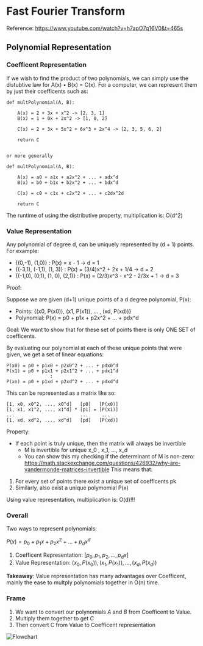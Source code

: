 # Fast Fourier Transform

Reference: https://www.youtube.com/watch?v=h7apO7q16V0&t=465s

## Polynomial Representation

### Coefficent Representation
If we wish to find the product of two polynomials, we can simply use the distubtive law for A(x) • B(x) = C(x). For a computer, we can represent them by just their coefficents such as:
```
def multPolynomial(A, B):

	A(x) = 2 + 3x + x^2 -> [2, 3, 1]
	B(x) = 1 + 0x + 2x^2 -> [1, 0, 2]

	C(x) = 2 + 3x + 5x^2 + 6x^3 + 2x^4 -> [2, 3, 5, 6, 2]

	return C


or more generally

def multPolynomial(A, B):

	A(x) = a0 + a1x + a2x^2 + ... + adx^d
	B(x) = b0 + b1x + b2x^2 + ... + bdx^d

	C(x) = c0 + c1x + c2x^2 + ... + c2dx^2d

	return C
```

The runtime of using the distributive property, multiplication is: O(d^2)

### Value Representation

Any polynomial of degree d, can be uniquely represented by (d + 1) points. For example:
- {(0,-1), (1,0)} : P(x) = x - 1 -> d = 1
- {(-3,1), (-1,1), (1, 3)} : P(x) = (3/4)x^2 + 2x + 1/4 -> d = 2
- {(-1,0), (0,1), (1, 0), (2,1)} : P(x) = (2/3)x^3 - x^2 - 2/3x + 1 -> d = 3

Proof:

Suppose we are given (d+1) unique points of a d degree polynomial, P(x):

- Points: {(x0, P(x0)), (x1, P(x1)), ... , (xd, P(xd))}
- Polynomial: P(x) = p0 + p1x + p2x^2 + ... + pdx^d

Goal: We want to show that for these set of points there is only ONE SET of coefficents. 

By evaluating our polynomial at each of these unique points that were given, we get a set of linear equations:
```
P(x0) = p0 + p1x0 + p2x0^2 + ... + pdx0^d
P(x1) = p0 + p1x1 + p2x1^2 + ... + pdx1^d
				:
P(xn) = p0 + p1xd + p2xd^2 + ... + pdxd^d
```
This can be represented as a matrix like so:
```
[1, x0, x0^2, ..., x0^d]   [p0]   [P(x0)]
[1, x1, x1^2, ..., x1^d] * [p1] = [P(x1)]
...                        ...     ...
[1, xd, xd^2, ..., xd^d]   [pd]   [P(xd)]

```
Property:
- If each point is truly unique, then the matrix will always be invertible
	- M is invertible for unique x_0 , x_1, ..., x_d
	- You can show this my checking if the determinant of M is non-zero: https://math.stackexchange.com/questions/426932/why-are-vandermonde-matrices-invertible
This means that:
1. For every set of points there exist a unique set of coefficents pk
2. Similarly, also exist a unique polymomial P(x)

Using value representation, multiplication is: O(d)!!!

### Overall

Two ways to represent polynomials:

$P(x) = p_0 + p_1x + p_2x^2 + ... + p_dx^d$

1. Coefficent Representation: $[p_0, p_1, p_2, ..., p_dx]$
2. Value Representation: ${(x_0, P(x_0)), (x_1, P(x_1)), ... , (x_d, P(x_d))}$

**Takeaway**: Value representation has many advantages over Coefficent, mainly the ease to multply polynomials together in O(n) time.



### Frame

1. We want to convert our polynomials $A$ and $B$ from Coefficent to Value.
2. Multiply them together to get $C$
3. Then convert C from Value to Coefficent representation


![Flowchart](/figs/flowchart.png)








